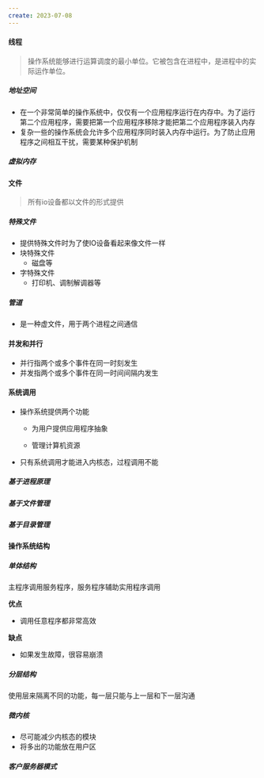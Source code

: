 ```yaml
---
create: 2023-07-08
---
```

#### 线程

> 操作系统能够进行运算调度的最小单位。它被包含在进程中，是进程中的实际运作单位。

##### 地址空间

* 在一个非常简单的操作系统中，仅仅有一个应用程序运行在内存中。为了运行第二个应用程序，需要把第一个应用程序移除才能把第二个应用程序装入内存
* 复杂一些的操作系统会允许多个应用程序同时装入内存中运行。为了防止应用程序之间相互干扰，需要某种保护机制

##### 虚拟内存

#### 文件

> 所有io设备都以文件的形式提供

##### 特殊文件

* 提供特殊文件时为了使IO设备看起来像文件一样
* 块特殊文件
	* 磁盘等
* 字特殊文件
	* 打印机、调制解调器等

##### 管道

* 是一种虚文件，用于两个进程之间通信

#### 并发和并行

* 并行指两个或多个事件在同一时刻发生
* 并发指两个或多个事件在同一时间间隔内发生

#### 系统调用

* 操作系统提供两个功能

	* 为用户提供应用程序抽象

	* 管理计算机资源

* 只有系统调用才能进入内核态，过程调用不能

##### 基于进程原理

##### 基于文件管理

##### 基于目录管理

#### 操作系统结构

##### 单体结构

主程序调用服务程序，服务程序辅助实用程序调用

**优点**

* 调用任意程序都非常高效

**缺点**

* 如果发生故障，很容易崩溃

##### 分层结构

使用层来隔离不同的功能，每一层只能与上一层和下一层沟通

##### 微内核

* 尽可能减少内核态的模块
* 将多出的功能放在用户区

##### 客户服务器模式

